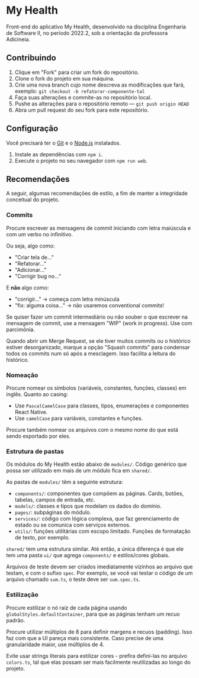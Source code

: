 # My Health

Front-end do aplicativo My Health, desenvolvido na disciplina Engenharia de Software II, no período 2022.2, sob a orientação da professora Adicineia.

## Contribuindo

1. Clique em "Fork" para criar um fork do repositório.
2. Clone o fork do projeto em sua máquina.
3. Crie uma nova branch cujo nome descreva as modificações que fará, exemplo: `git checkout -b refatorar-componente-tal`
4. Faça suas alterações e commite-as no repositório local.
5. Pushe as alterações para o repositório remoto — `git push origin HEAD`
6. Abra um pull request do seu fork para este repositório.

## Configuração

Você precisará ter o [Git](https://git-scm.com/) e o [Node.js](https://nodejs.org/en) instalados.

1. Instale as dependências com `npm i`.
2. Execute o projeto no seu navegador com `npm run web`.

## Recomendações

A seguir, algumas recomendações de estilo, a fim de manter a integridade conceitual do projeto.

### Commits

Procure escrever as mensagens de commit iniciando com letra maiúscula e com um verbo no infinitivo.

Ou seja, algo como:

- "Criar tela de..."
- "Refatorar..."
- "Adicionar..."
- "Corrigir bug no..."

E **não** algo como:

- "corrigir..." -> começa com letra minúscula
- "fix: alguma coisa..." -> não usaremos conventional commits!

Se quiser fazer um commit intermediário ou não souber o que escrever na mensagem de commit, use a mensagem "WIP" (work in progress). Use com parcimônia.

Quando abrir um Merge Request, se ele tiver muitos commits ou o histórico estiver desorganizado, marque a opção "Squash commits" para condensar todos os commits num só após a mesclagem. Isso facilita a leitura do histórico.

### Nomeação

Procure nomear os símbolos (variáveis, constantes, funções, classes) em inglês. Quanto ao casing:

- Use `PascalCamelCase` para classes, tipos, enumerações e componentes React Native.
- Use `camelCase` para variáveis, constantes e funções.

Procure também nomear os arquivos com o mesmo nome do que está sendo exportado por eles.

### Estrutura de pastas

Os módulos do My Health estão abaixo de `modules/`. Código genérico que possa ser utilizado em mais de um módulo fica em `shared/`.

As pastas de `modules/` têm a seguinte estrutura:

- `components/`: componentes que compõem as páginas. Cards, botões, tabelas, campos de entrada, etc.
- `models/`: classes e tipos que modelam os dados do domínio.
- `pages/`: subpáginas do módulo.
- `services/`: código com lógica complexa, que faz gerenciamento de estado ou se comunica com serviços externos.
- `utils/`: funções utilitárias com escopo limitado. Funções de formatação de texto, por exemplo.

`shared/` tem uma estrutura similar. Até então, a única diferença é que ele tem uma pasta `ui/` que agrega `components/` e estilos/cores globais.

Arquivos de teste devem ser criados imediatamente vizinhos ao arquivo que testam, e com o sufixo `spec`. Por exemplo, se você vai testar o código de um arquivo chamado `sum.ts`, o teste deve ser `sum.spec.ts`.

### Estilização

Procure estilizar o nó raiz de cada página usando `globalStyles.defaultContainer`, para que as páginas tenham um recuo padrão.

Procure utilizar múltiplos de 8 para definir margens e recuos (padding). Isso faz com que a UI pareça mais consistente. Caso precise de uma granularidade maior, use múltiplos de 4.

Evite usar strings literais para estilizar cores - prefira definí-las no arquivo `colors.ts`, tal que elas possam ser mais facilmente reutilizadas ao longo do projeto.
